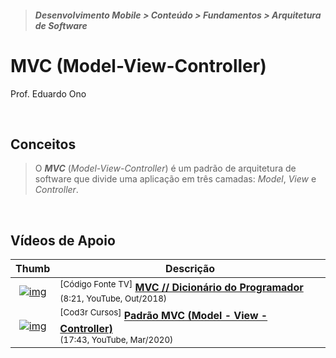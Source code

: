 > <h5>Desenvolvimento Mobile > Conteúdo > Fundamentos > Arquitetura de Software</h5>

# MVC (Model-View-Controller)

Prof. Eduardo Ono

<br>

## Conceitos

> O __*MVC*__ (_Model-View-Controller_) é um padrão de arquitetura de software que divide uma aplicação em três camadas: _Model_, _View_ e _Controller_.

<br>

## Vídeos de Apoio

| Thumb | Descrição |
| :-: | --- |
| [![img](https://img.youtube.com/vi/jyTNhT67ZyY/default.jpg)](https://www.youtube.com/watch?v=jyTNhT67ZyY) | <sup>[Código Fonte TV]</sup> [__MVC // Dicionário do Programador__](https://www.youtube.com/watch?v=jyTNhT67ZyY)<br><sub>(8:21, YouTube, Out/2018)</sub>
| [![img](https://img.youtube.com/vi/mMDt9g7bMjk/default.jpg)](https://www.youtube.com/watch?v=mMDt9g7bMjk) | <sup>[Cod3r Cursos]</sup> [__Padrão MVC (Model - View - Controller)__](https://www.youtube.com/watch?v=mMDt9g7bMjk)<br><sub>(17:43, YouTube, Mar/2020)</sub>

<br>
